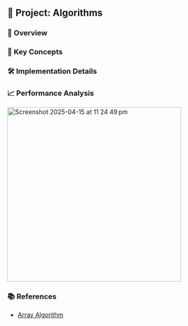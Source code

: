 📁 Project: Algorithms
----------------------------

### 📌 Overview


### 🧠 Key Concepts

    

### 🛠 Implementation Details

    

### 📈 Performance Analysis

<img width="396" alt="Screenshot 2025-04-15 at 11 24 49 pm" src="https://github.com/user-attachments/assets/67775ef4-ed02-4519-8598-1b6a6bf6a843" />


### 📚 References

* [Array Algorithm](https://www.w3schools.com/dsa/dsa_data_arrays.php)
